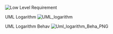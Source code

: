 ![Low Level Requirement](https://user-images.githubusercontent.com/78853902/107745430-5108e400-6d3a-11eb-81fe-ab72f5ecc2fa.PNG)

UML Logarithm
![UML_logarithm](https://user-images.githubusercontent.com/78853902/107746472-e3f64e00-6d3b-11eb-97df-39e82dfb4732.PNG)

UML Logarithm Behav
![Uml_logarithm_Beha_PNG](https://user-images.githubusercontent.com/78853902/107747379-54ea3580-6d3d-11eb-9aa9-38bfbf9011d9.PNG)


